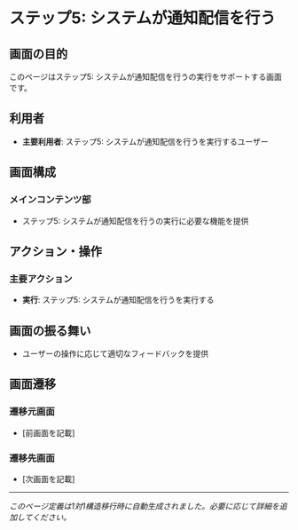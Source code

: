 # ステップ5: システムが通知配信を行う

## 画面の目的
このページはステップ5: システムが通知配信を行うの実行をサポートする画面です。

## 利用者
- **主要利用者**: ステップ5: システムが通知配信を行うを実行するユーザー

## 画面構成

### メインコンテンツ部
- ステップ5: システムが通知配信を行うの実行に必要な機能を提供

## アクション・操作

### 主要アクション
- **実行**: ステップ5: システムが通知配信を行うを実行する

## 画面の振る舞い
- ユーザーの操作に応じて適切なフィードバックを提供

## 画面遷移

### 遷移元画面
- [前画面を記載]

### 遷移先画面
- [次画面を記載]

---
*このページ定義は1対1構造移行時に自動生成されました。必要に応じて詳細を追加してください。*
